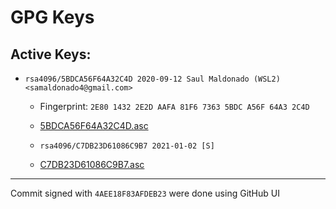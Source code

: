 # GPG Keys

## Active Keys:

- `rsa4096/5BDCA56F64A32C4D 2020-09-12 Saul Maldonado (WSL2) <samaldonado4@gmail.com>`

  - Fingerprint: `2E80 1432 2E2D AAFA 81F6 7363 5BDC A56F 64A3 2C4D`
  - [5BDCA56F64A32C4D.asc](active-keys/5BDCA56F64A32C4D.asc)

  - `rsa4096/C7DB23D61086C9B7 2021-01-02 [S]`
  - [C7DB23D61086C9B7.asc](active-keys/C7DB23D61086C9B7.asc)

---

Commit signed with `4AEE18F83AFDEB23` were done using GitHub UI
